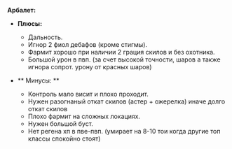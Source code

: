 **Арбалет:**
- **Плюсы:**
  - Дальность.
  - Игнор 2 фиол дебафов (кроме стигмы).
  - Фармит хорошо при наличии 2 грация скилов и без охотника.
  - Большой урон в пвп. (за счет высокой точности, шаров а также игнора сопрот. урону от красных шаров)
  
- ** Минусы: **
  - Контроль мало висит и плохо проходит.
  - Нужен разогнаный откат скилов (астер + ожерелка) иначе долго откат скилов
  - Плохо фармит на сложных локациях.
  - Нужен большой буст.
  - Нет регена хп в пве-пвп. (умирает на 8-10 тои когда другие топ классы спокойно стоят)